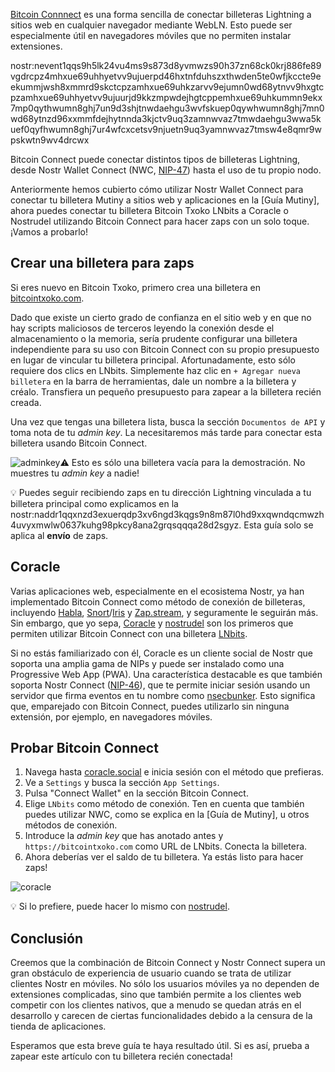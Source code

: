[Bitcoin Connnect](https://bitcoin-connect.com/) es una forma sencilla de conectar billeteras Lightning a sitios web en cualquier navegador mediante WebLN. Esto puede ser especialmente útil en navegadores móviles que no permiten instalar extensiones. 

nostr:nevent1qqs9h5lk24vu4ms9s873d8yvmwzs90h37zn68ck0krj886fe89vgdrcpz4mhxue69uhhyetvv9ujuerpd46hxtnfduhszxthwden5te0wfjkccte9eekummjwsh8xmmrd9skctcpzamhxue69uhkzarvv9ejumn0wd68ytnvv9hxgtcpzamhxue69uhhyetvv9ujuurjd9kkzmpwdejhgtcppemhxue69uhkummn9ekx7mp0qythwumn8ghj7un9d3shjtnwdaehgu3wvfskuep0qywhwumn8ghj7mn0wd68ytnzd96xxmmfdejhytnnda3kjctv9uq3zamnwvaz7tmwdaehgu3wwa5kuef0qyfhwumn8ghj7ur4wfcxcetsv9njuetn9uq3yamnwvaz7tmsw4e8qmr9wpskwtn9wv4drcwx

Bitcoin Connect puede conectar distintos tipos de billeteras Lightning, desde Nostr Wallet Connect (NWC, [NIP-47](https://github.com/nostr-protocol/nips/blob/master/47.md)) hasta el uso de tu propio nodo. 

Anteriormente hemos cubierto cómo utilizar Nostr Wallet Connect para conectar tu billetera Mutiny a sitios web y aplicaciones en la [Guía Mutiny], ahora puedes conectar tu billetera Bitcoin Txoko LNbits a Coracle o Nostrudel utilizando Bitcoin Connect para hacer zaps con un solo toque. ¡Vamos a probarlo!

## Crear una billetera para zaps

Si eres nuevo en Bitcoin Txoko, primero crea una billetera en [bitcointxoko.com](https://bitcointxoko.com). 

Dado que existe un cierto grado de confianza en el sitio web y en que no hay scripts maliciosos de terceros leyendo la conexión desde el almacenamiento o la memoria, sería prudente configurar una billetera independiente para su uso con Bitcoin Connect con su propio presupuesto en lugar de vincular tu billetera principal. Afortunadamente, esto sólo requiere dos clics en LNbits. Simplemente haz clic en `+ Agregar nueva billetera` en la barra de herramientas, dale un nombre a la billetera y créalo. Transfiera un pequeño presupuesto para zapear a la billetera recién creada. 

Una vez que tengas una billetera lista, busca la sección `Documentos de API` y toma nota de tu *admin key*. La necesitaremos más tarde para conectar esta billetera usando Bitcoin Connect. 

![adminkey](https://raw.githubusercontent.com/bitcointxoko/guides/main/images/bitcoin-connect/adminkey.png)⚠️ Esto es sólo una billetera vacía para la demostración. No muestres tu *admin key* a nadie!

💡 Puedes seguir recibiendo zaps en tu dirección Lightning vinculada a tu billetera principal como explicamos en la nostr:naddr1qqxnzd3exuerqdp3xv6ngd3kqgs9n8m87l0hd9xxqwndqcmwzh4uvyxmwlw0637kuhg98pkcy8ana2grqsqqqa28d2sgyz. Esta guía solo se aplica al **envío** de zaps. 

## Coracle

Varias aplicaciones web, especialmente en el ecosistema Nostr, ya han implementado Bitcoin Connect como método de conexión de billeteras, incluyendo [Habla](https://habla.news/), [Snort](https://snort.social/)/[Iris](https://iris.to/) y [Zap.stream](https://zap.stream/), y seguramente le seguirán más. Sin embargo, que yo sepa, [Coracle](https://coracle.social/) y [nostrudel](https://nostrudel.ninja/) son los primeros que permiten utilizar Bitcoin Connect con una billetera [LNbits](https://lnbits.com/). 

Si no estás familiarizado con él, Coracle es un cliente social de Nostr que soporta una amplia gama de NIPs y puede ser instalado como una Progressive Web App (PWA). Una característica destacable es que también soporta Nostr Connect ([NIP-46](https://github.com/nostr-protocol/nips/blob/master/46.md)), que te permite iniciar sesión usando un servidor que firma eventos en tu nombre como [nsecbunker](https://nsecbunker.com/). Esto significa que, emparejado con Bitcoin Connect, puedes utilizarlo sin ninguna extensión, por ejemplo, en navegadores móviles. 

## Probar Bitcoin Connect

1. Navega hasta [coracle.social](https://coracle.social) e inicia sesión con el método que prefieras. 
2. Ve a `Settings` y busca la sección `App Settings`. 
3. Pulsa "Connect Wallet" en la sección Bitcoin Connect. 
4. Elige `LNbits` como método de conexión. Ten en cuenta que también puedes utilizar NWC, como se explica en la [Guía de Mutiny], u otros métodos de conexión. 
5. Introduce la *admin key* que has anotado antes y `https://bitcointxoko.com` como URL de LNbits. Conecta la billetera. 
6. Ahora deberías ver el saldo de tu billetera. Ya estás listo para hacer zaps!

![coracle](https://raw.githubusercontent.com/bitcointxoko/guides/main/images/bitcoin-connect/coracle.png)

💡 Si lo prefiere, puede hacer lo mismo con [nostrudel](https://nostrudel.ninja/). 

## Conclusión

Creemos que la combinación de Bitcoin Connect y Nostr Connect supera un gran obstáculo de experiencia de usuario cuando se trata de utilizar clientes Nostr en móviles. No sólo los usuarios móviles ya no dependen de extensiones complicadas, sino que también permite a los clientes web competir con los clientes nativos, que a menudo se quedan atrás en el desarrollo y carecen de ciertas funcionalidades debido a la censura de la tienda de aplicaciones. 

Esperamos que esta breve guía te haya resultado útil. Si es así, prueba a zapear este artículo con tu billetera recién conectada!

